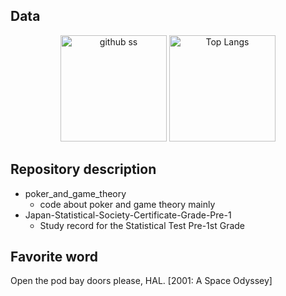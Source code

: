 ## Data

<p align="center">    
   <img alt="github ss" height="170px" src="http://github-readme-streak-stats.herokuapp.com?user=yu5uke-1024&theme=tokyonight" />
  <img alt="Top Langs" height="170px" src="https://github-readme-stats.vercel.app/api/top-langs/?username=yu5uke-1024&show_icons=true&theme=tokyonight&hide=jupyter%20notebook" />
</p>

## Repository description
- poker_and_game_theory
   - code about poker and game theory mainly
- Japan-Statistical-Society-Certificate-Grade-Pre-1
   -  Study record for the Statistical Test Pre-1st Grade

## Favorite word

Open the pod bay doors please, HAL. [2001: A Space Odyssey]
